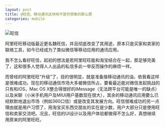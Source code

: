 ```yaml
---
layout: post
title: @旺信，移动通讯这块地不是你想象的那么肥
categories: mobile
---
```

![旺信](http://pic.yupoo.com/perrydu/Ce5t72pX/Ckitv.jpg)

阿里旺旺移动版最近更名魏旺信，并且彻底改变了其用途，原本只是买家和卖家的联络工具，如今已经成为了类似微信等移动应用的通讯应用。

我不怎么看好旺信，起初的想法是若阿里旺旺能和淘宝结合在一起，那足够完美了，这和很多人觉得人人出品的私信多此一举反而操作的麻烦一样。

而曾经的阿里旺旺“升级”了，目的很明显，就是准备揩移动通讯的油。依我看这样是很难成功，现在的移动通信市场大多被微信所占，要看最近能对微信发起挑战的只有和iOS，Mac OS X整合得很好的iMessage（无法跨平台可能是唯一的缺点）以及米聊（小米手机用户及MIUI用户基数现在很大），其余的移动通讯应用要么已经默默地退出市场（例如360口信）或是改变其发展方向。旺信很难成功的另一点理由就是用户习惯了，用淘宝买东西交朋友的实在是少数，用户大部分只是使用旺信和卖家交流吧。况且，旺信的UI设计以及用户体验都做得不怎么好，真想继续用原来的阿里旺旺。